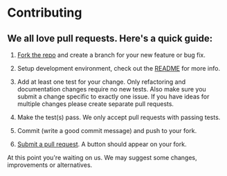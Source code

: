 # Contributing

## We all love pull requests. Here's a quick guide:

1. [Fork the repo](https://help.github.com/articles/fork-a-repo) and create a branch
for your new feature or bug fix.

2. Setup development environment, check out the [README](README.md) for more info.

3. Add at least one test for your change. Only refactoring and documentation changes
require no new tests. Also make sure you submit a change specific to exactly one issue. If you have ideas for multiple
changes please create separate pull requests.

4. Make the test(s) pass. We only accept pull requests with passing tests.

5. Commit (write a good commit message) and push to your fork.

6. [Submit a pull request](https://help.github.com/articles/about-pull-requests/). A button should
appear on your fork.

At this point you're waiting on us. We may suggest some changes, improvements or alternatives.